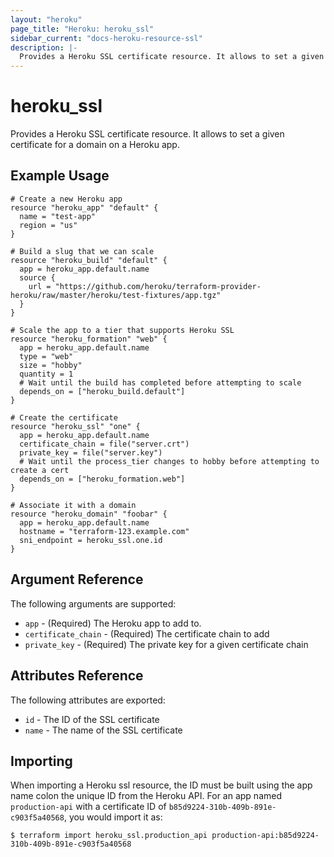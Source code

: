 ```yaml
---
layout: "heroku"
page_title: "Heroku: heroku_ssl"
sidebar_current: "docs-heroku-resource-ssl"
description: |-
  Provides a Heroku SSL certificate resource. It allows to set a given certificate for a domain on a Heroku app.
---
```


# heroku\_ssl

Provides a Heroku SSL certificate resource. It allows to set a given certificate for a domain on a Heroku app.

## Example Usage

```hcl-terraform
# Create a new Heroku app
resource "heroku_app" "default" {
  name = "test-app"
  region = "us"
}

# Build a slug that we can scale
resource "heroku_build" "default" {
  app = heroku_app.default.name
  source {
    url = "https://github.com/heroku/terraform-provider-heroku/raw/master/heroku/test-fixtures/app.tgz"
  }
}

# Scale the app to a tier that supports Heroku SSL
resource "heroku_formation" "web" {
  app = heroku_app.default.name
  type = "web"
  size = "hobby"
  quantity = 1
  # Wait until the build has completed before attempting to scale
  depends_on = ["heroku_build.default"]
}

# Create the certificate
resource "heroku_ssl" "one" {
  app = heroku_app.default.name
  certificate_chain = file("server.crt")
  private_key = file("server.key")
  # Wait until the process_tier changes to hobby before attempting to create a cert
  depends_on = ["heroku_formation.web"]
}

# Associate it with a domain
resource "heroku_domain" "foobar" {
  app = heroku_app.default.name
  hostname = "terraform-123.example.com"
  sni_endpoint = heroku_ssl.one.id
}
```

## Argument Reference

The following arguments are supported:

* `app` - (Required) The Heroku app to add to.
* `certificate_chain` - (Required) The certificate chain to add
* `private_key` - (Required) The private key for a given certificate chain

## Attributes Reference

The following attributes are exported:

* `id` - The ID of the SSL certificate
* `name` - The name of the SSL certificate

## Importing

When importing a Heroku ssl resource, the ID must be built using the app name colon the unique ID from the Heroku API. For an app named `production-api` with a certificate ID of `b85d9224-310b-409b-891e-c903f5a40568`, you would import it as:

```
$ terraform import heroku_ssl.production_api production-api:b85d9224-310b-409b-891e-c903f5a40568
```
